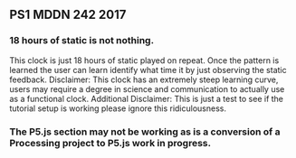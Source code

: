 ## PS1 MDDN 242 2017

### 18 hours of static is not nothing.

This clock is just 18 hours of static played on repeat. Once the pattern is learned the user can learn identify what time it by just observing the static feedback. 
Disclaimer: This clock has an extremely steep learning curve, users may require a degree in science and communication to actually use as a functional clock.
Additional Disclaimer: This is just a test to see if the tutorial setup is working please ignore this ridiculousness.

### The P5.js section may not be working as is a conversion of a Processing project to P5.js work in progress.